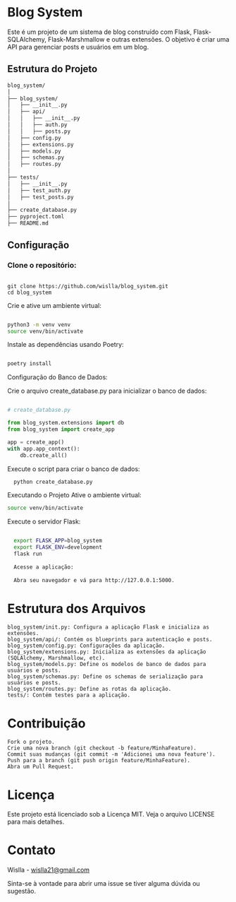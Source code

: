 # Blog System

Este é um projeto de um sistema de blog construído com Flask, Flask-SQLAlchemy, Flask-Marshmallow e outras extensões. O objetivo é criar uma API para gerenciar posts e usuários em um blog.

## Estrutura do Projeto

```bash
blog_system/
│
├── blog_system/
│   ├── __init__.py
│   ├── api/
│   │   ├── __init__.py
│   │   ├── auth.py
│   │   ├── posts.py
│   ├── config.py
│   ├── extensions.py
│   ├── models.py
│   ├── schemas.py
│   ├── routes.py
│
├── tests/
│   ├── __init__.py
│   ├── test_auth.py
│   ├── test_posts.py
│
├── create_database.py
├── pyproject.toml
├── README.md

```
## Configuração 

### Clone o repositório:


```console

git clone https://github.com/wislla/blog_system.git
cd blog_system
```
Crie e ative um ambiente virtual:

```bash

python3 -m venv venv
source venv/bin/activate
```
Instale as dependências usando Poetry:

```bash

poetry install
```

Configuração do Banco de Dados:

Crie o arquivo create_database.py para inicializar o banco de dados:

```python

# create_database.py

from blog_system.extensions import db
from blog_system import create_app

app = create_app()
with app.app_context():
    db.create_all()
```

Execute o script para criar o banco de dados:

```bash
  python create_database.py
```

Executando o Projeto
Ative o ambiente virtual:

```bash
source venv/bin/activate
```
Execute o servidor Flask:

```bash

  export FLASK_APP=blog_system
  export FLASK_ENV=development
  flask run
  
  Acesse a aplicação:
  
  Abra seu navegador e vá para http://127.0.0.1:5000.
```
# Estrutura dos Arquivos

    blog_system/init.py: Configura a aplicação Flask e inicializa as extensões.
    blog_system/api/: Contém os blueprints para autenticação e posts.
    blog_system/config.py: Configurações da aplicação.
    blog_system/extensions.py: Inicializa as extensões da aplicação (SQLAlchemy, Marshmallow, etc).
    blog_system/models.py: Define os modelos de banco de dados para usuários e posts.
    blog_system/schemas.py: Define os schemas de serialização para usuários e posts.
    blog_system/routes.py: Define as rotas da aplicação.
    tests/: Contém testes para a aplicação.

# Contribuição

    Fork o projeto.
    Crie uma nova branch (git checkout -b feature/MinhaFeature).
    Commit suas mudanças (git commit -m 'Adicionei uma nova feature').
    Push para a branch (git push origin feature/MinhaFeature).
    Abra um Pull Request.

# Licença
 Este projeto está licenciado sob a Licença MIT. Veja o arquivo LICENSE para mais detalhes.
 
# Contato

Wislla - wislla21@gmail.com

Sinta-se à vontade para abrir uma issue se tiver alguma dúvida ou sugestão.
